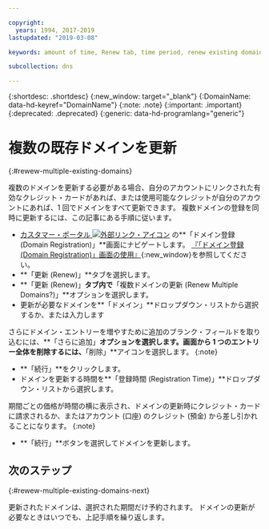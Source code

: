 ```yaml
---

copyright:
  years: 1994, 2017-2019
lastupdated: "2019-03-08"

keywords: amount of time, Renew tab, time period, renew existing domains

subcollection: dns

---
```


{:shortdesc: .shortdesc}
{:new_window: target="_blank"}
{:DomainName: data-hd-keyref="DomainName"}
{:note: .note}
{:important: .important}
{:deprecated: .deprecated}
{:generic: data-hd-programlang="generic"}

# 複数の既存ドメインを更新
{:#rewew-multiple-existing-domains}

複数のドメインを更新する必要がある場合、自分のアカウントにリンクされた有効なクレジット・カードがあれば、または使用可能なクレジットが自分のアカウントにあれば、1 回でドメインをすべて更新できます。 複数ドメインの登録を同時に更新するには、この記事にある手順に従います。

* [カスタマー・ポータル ![外部リンク・アイコン](../../icons/launch-glyph.svg "外部リンク・アイコン")](https://{DomainName}/) の**「ドメイン登録 (Domain Registration)」**画面にナビゲートします。 [『「ドメイン登録 (Domain Registration)」画面の使用』](/docs/infrastructure/dns?topic=dns-how-to-use-the-domain-registration-screen){:new_window}を参照してください。
* **「更新 (Renew)」**タブを選択します。
* **「更新 (Renew)」**タブ内で**「複数ドメインの更新 (Renew Multiple Domains?)」**オプションを選択します。
* 更新が必要なドメインを**「ドメイン」**ドロップダウン・リストから選択するか、または入力します 

さらにドメイン・エントリーを増やすために追加のブランク・フィールドを取り込むには、**「さらに追加」**オプションを選択します。画面から 1 つのエントリー全体を削除するには、**「削除」**アイコンを選択します。
{:note}
* **「続行」**をクリックします。
* ドメインを更新する時間を**「登録時間 (Registration Time)」**ドロップダウン・リストから選択します。

期間ごとの価格が時間の横に表示され、ドメインの更新時にクレジット・カードに請求されるか、またはアカウント (口座) のクレジット (預金) から差し引かれることになります。
{:note}  

* **「続行」**ボタンを選択してドメインを更新します。

## 次のステップ
{:#rewew-multiple-existing-domains-next}

更新されたドメインは、選択された期間だけ予約されます。 ドメインの更新が必要なときはいつでも、上記手順を繰り返します。
